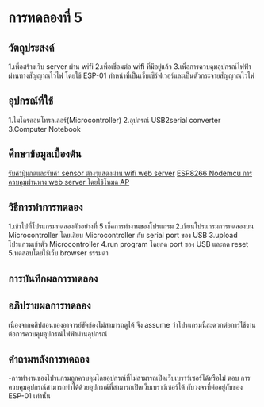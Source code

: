 # การทดลองที่ 5 

## วัตถุประสงค์
1.เพื่อสร้างเว็บ server ผ่าน wifi
2.เพื่อเชื่อมต่อ wifi ที่มีอยู่แล้ว
3.เพื่อการควบคุมอุปกรณ์ไฟฟ้า ผ่านทางสัญญาณไวไฟ โดยใช้ ESP-01 ทำหน้าที่เป็นเว็บเซิร์ฟเวอร์และเป็นตัวกระจายสัญญาณไวไฟ

## อุปกรณ์ที่ใช้
1.ไมโครคอนโทรลเลอร์(Microcontroller)
2.อุปกรณ์ USB2serial converter
3.Computer Notebook 

## ศึกษาข้อมูลเบื้องต้น
[รับค่าปุ่มกดและรับค่า sensor ต่างๆแสดงผ่าน wifi web server](https://www.myarduino.net/article/81/)
[ESP8266 Nodemcu การควบคุมผ่านทาง web server โดยใช้โหมด AP](https://sites.google.com/site/eplearn/wifi/esp8266_ap_web_server_control_gpio)

## วิธีการทำการทดลอง
1.เข้าไปที่โปรแกรมทดลองตัวอย่างที่ 5 เช็คการทำงานของโปรแกรม
2.เขียนโปรแกรมการทดลองบน Microcontroller โดยเสียบ Microcontroller กับ serial port ของ USB 
3.upload โปรแกรมเข้าตัว Microcontroller
4.run program โดยกด port ของ USB และกด reset
5.ทดสอบโดยใช้เว็บ browser ธรรมดา

## การบันทึกผลการทดลอง

## อภิปรายผลการทดลอง
เนื่องจากคลิปสอนของอาจารย์ขัดข้องไม่สามารถดูได้ จึง assume ว่าโปรแกรมนี้สะดวกต่อการใช้งานต่อการควบคุมอุปกรณ์ไฟฟ้าผ่านอุปกรณ์

## คำถามหลังการทดลอง
-การทำงานของโปรแกรมถูกควบคุมโดยอุปกรณ์ที่ไม่สามารถเปิดเว็บเบราว์เซอร์ได้หรือไม่
ตอบ การควบคุมอุปกรณ์สามารถทำได้ด้วยอุปกรณ์ที่สามารถเปิดเว็บเบราว์เซอร์ได้ กับวงจรที่ต่ออยู่กับของ ESP-01 เท่านั้น
